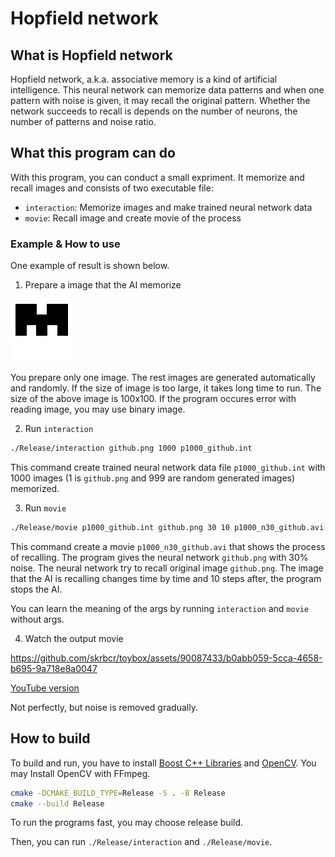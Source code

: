 # Hopfield network

## What is Hopfield network
Hopfield network, a.k.a. associative memory is a kind of artificial intelligence. This neural network can memorize data patterns and when one pattern with noise is given, it may recall the original pattern. Whether the network succeeds to recall is depends on the number of neurons, the number of patterns and noise ratio.

## What this program can do
With this program, you can conduct a small expriment. It memorize and recall images and consists of two executable file:

- `interaction`: Memorize images and make trained neural network data
- `movie`: Recall image and create movie of the process

### Example & How to use
One example of result is shown below.

1. Prepare a image that the AI memorize

![Prepared image example](./github.png "github.png")

You prepare only one image. The rest images are generated automatically and randomly. If the size of image is too large, it takes long time to run. The size of the above image is 100x100. If the program occures error with reading image, you may use binary image.

2. Run `interaction`

```bash
./Release/interaction github.png 1000 p1000_github.int
```

This command create trained neural network data file `p1000_github.int` with 1000 images (1 is `github.png` and 999 are random generated images) memorized.

3. Run `movie`

```bash
./Release/movie p1000_github.int github.png 30 10 p1000_n30_github.avi 1
```

This command create a movie `p1000_n30_github.avi` that shows the process of recalling. The program gives the neural network `github.png` with 30% noise. The neural network try to recall original image `github.png`. The image that the AI is recalling changes time by time and 10 steps after, the program stops the AI.

You can learn the meaning of the args by running `interaction` and `movie` without args.

4. Watch the output movie

https://github.com/skrbcr/toybox/assets/90087433/b0abb059-5cca-4658-b695-9a718e8a0047

[YouTube version](https://youtu.be/UE2mZNWXd-A)

Not perfectly, but noise is removed gradually.

## How to build

To build and run, you have to install [Boost C++ Libraries](https://www.boost.org/) and [OpenCV](https://opencv.org/). You may Install OpenCV with FFmpeg.

```bash
cmake -DCMAKE_BUILD_TYPE=Release -S . -B Release
cmake --build Release
```

To run the programs fast, you may choose release build.

Then, you can run `./Release/interaction` and `./Release/movie`.

